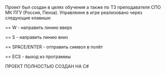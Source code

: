 Проект был создан в целях обучения а также по ТЗ преподавателя СПО МК ПГУ (Россия, Пенза).
Управлеине в игре реализовано через следующие клавиши:

== W - направить линию вверх

== S - направить линию вниз

== SPACE/ENTER - отправить символ в полёт

== ECS - выход из программы

ПРОЕКТ ПОЛНОСТЬЮ СОЗДАН НА С#
